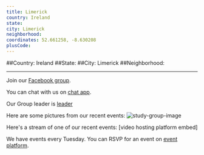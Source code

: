 ```yaml
---
title: Limerick
country: Ireland
state: 
city: Limerick
neighborhood: 
coordinates: 52.661258, -8.630208
plusCode:
---
```


##Country: Ireland
##State: 
##City: Limerick
##Neighborhood: 
*****
Join our [Facebook group](https://www.facebook.com/groups/free.code.camp.limerick).

You can chat with us on [chat app]().

Our Group leader is [leader]()

Here are some pictures from our recent events:
![study-group-image]()

Here's a stream of one of our recent events:
[video hosting platform embed]

We have events every Tuesday. You can RSVP for an event on [event platform]().
